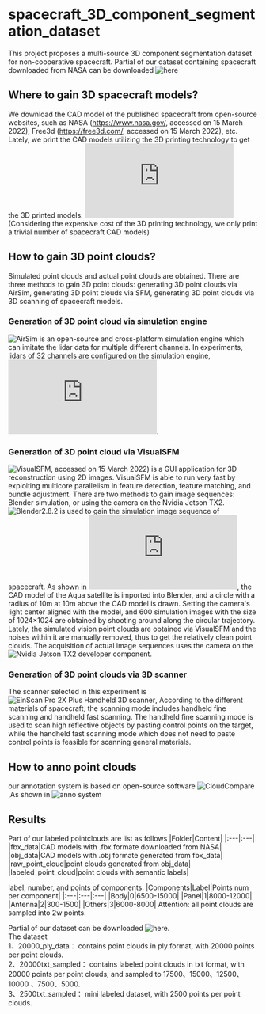 # spacecraft_3D_component_segmentation_dataset
This project proposes a multi-source 3D component segmentation dataset for non-cooperative spacecraft.
Partial of our dataset containing spacecraft downloaded from NASA can be downloaded ![here](https://drive.google.com/drive/folders/1cTScfdNdbvzIFpNxnpXc_x1ujE2V5yLr)

## Where to gain 3D spacecraft models?
 We download the CAD model of the published spacecraft from open-source websites, such as NASA (https://www.nasa.gov/, accessed on 15 March 2022), Free3d (https://free3d.com/, accessed on 15 March 2022), etc. Lately, we print the CAD models utilizing the 3D printing technology to get the 3D printed models.
![CADimage](https://github.com/spacecraft-dataset/spacecraft_3D_component_segmentation_dataset/tree/main/Figure/CAD.pdf)
(Considering the expensive cost of the 3D printing technology, we only print a trivial number of spacecraft CAD models)

## How to gain 3D point clouds?
Simulated point clouds and actual point clouds are obtained. There are three methods to gain 3D point clouds: generating 3D point clouds via AirSim, generating 3D point clouds via SFM, generating 3D point clouds via 3D scanning of spacecraft models. 

 ### Generation of 3D point cloud via simulation engine
![AirSim](https://microsoft.github.io/AirSim/) is an open-source and cross-platform simulation engine which can imitate the lidar data for multiple different channels. In experiments, lidars of 32 channels are configured on the simulation engine, ![CADimage](https://github.com/spacecraft-dataset/spacecraft_3D_component_segmentation_dataset/tree/main/Figure/airsim.pdf).

 ### Generation of 3D point cloud via VisualSFM
![VisualSFM](https://ccwu.me/vsfm), accessed on 15 March 2022) is a GUI application for 3D reconstruction using 2D images. VisualSFM is able to run very fast by exploiting multicore parallelism in feature detection, feature matching, and bundle adjustment. There are two methods to gain image sequences: Blender simulation, or using the camera on the Nvidia Jetson TX2. 
![Blender2.8.2](https://www.blender.org/) is used to gain the simulation image sequence of spacecraft. As shown in ![blender](https://github.com/spacecraft-dataset/spacecraft_3D_component_segmentation_dataset/tree/main/Figure/blender.pdf), the CAD model of the Aqua satellite is imported into Blender, and a circle with a radius of 10m at 10m above the CAD model is drawn. Setting the camera's light center aligned with the model, and 600 simulation images with the size of 1024×1024 are obtained by shooting around along the circular trajectory. Lately, the simulated vision point clouds are obtained via VisualSFM and the noises within it are manually removed, thus to get the relatively clean point clouds.
The acquisition of actual image sequences uses the camera on the ![Nvidia Jetson TX2 developer component](https://developer.nvidia.com/embedded/jetson-tx2). 


 ### Generation of 3D point clouds via 3D scanner
The scanner selected in this experiment is ![EinScan Pro 2X Plus Handheld 3D scanner](https://www.einscan.com/handheld-3d-scanner/2x-plus/), According to the different materials of spacecraft, the scanning mode includes handheld fine scanning and handheld fast scanning. The handheld fine scanning mode is used to scan high reflective objects by pasting control points on the target, while the handheld fast scanning mode which does not need to paste control points is feasible for scanning general materials. 

## How to anno point clouds
our annotation system is based on open-source software ![CloudCompare](https://www.cloudcompare.org/),As shown in ![anno system](https://github.com/spacecraft-dataset/spacecraft_3D_component_segmentation_dataset/tree/main/Figure/anno.png)

## Results
Part of our labeled pointclouds are list as follows
|Folder|Content|
|:---|:---|
|fbx_data|CAD models with .fbx formate downloaded from NASA|
|obj_data|CAD models with .obj formate generated from fbx_data|
|raw_point_cloud|point clouds generated from obj_data|
|labeled_point_cloud|point clouds with semantic labels|

label, number, and points of components.
|Components|Label|Points num per component|
|:---|:---|:---|
|Body|0|6500-15000|
|Panel|1|8000-12000|
|Antenna|2|300-1500|
|Others|3|6000-8000|
Attention: all point clouds are sampled into 2w points.

Partial of our dataset can be downloaded ![here](https://drive.google.com/drive/folders/1cTScfdNdbvzIFpNxnpXc_x1ujE2V5yLr).  
The dataset   
1、20000_ply_data： contains point clouds in ply format, with 20000 points per point clouds.  
2、20000txt_sampled： contains labeled point clouds in txt format, with 20000 points per point clouds, and sampled to 17500、15000、12500、10000 、7500、5000.  
3、2500txt_sampled： mini labeled dataset, with 2500 points per point clouds.  



